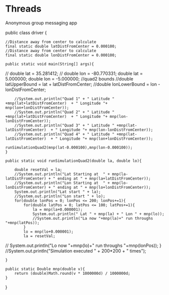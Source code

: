 # Threads
Anonymous group messaging app



public class driver {
	
	//Distance away from center to calculate
	final static double latDistFromCenter = 0.000100;
	//Distance away from center to calculate
	final static double lonDistFromCenter = 0.000100;

	public static void main(String[] args){
//		double lat = 35.281412;
//		double lon = -80.770331;
		double lat = 5.000000;
		double lon = -5.000000;
		//quad2 bounds
		//double latUpperBound = lat + latDistFromCenter;
		//double lonLowerBound = lon - lonDistFromCenter;
		
		//System.out.println("Quad 1" + " Latitude " +mnp(lat+latDistFromCenter)  + " Longitude "+ mnp(lon+lonDistFromCenter));
		//System.out.println("Quad 2" + " Latitude " +mnp(lat+latDistFromCenter)  + " Longitude "+ mnp(lon-lonDistFromCenter));
		//System.out.println("Quad 3" + " Latitude " +mnp(lat-latDistFromCenter)  + " Longitude "+ mnp(lon-lonDistFromCenter));
		//System.out.println("Quad 4" + " Latitude " +mnp(lat-latDistFromCenter)  + " Longitude "+ mnp(lon+lonDistFromCenter));
		
	runSimulationQuad2(mnp(lat-0.000100),mnp(lon-0.000100));
	}
	
	public static void runSimulationQuad2(double la, double lo){
		
		double resetVal = la;
		//System.out.println("Lat Starting at  " + mnp(la-latDistFromCenter) + " ending at " + mnp(la+latDistFromCenter));
		//System.out.println("Lon Starting at  " + mnp(lo-lonDistFromCenter) + " ending at " + mnp(lo+lonDistFromCenter));
		System.out.println("Lat start " + la);
		//System.out.println("Lon start " + lo);
		for(double lonPos = 0; lonPos <= 200; lonPos+=1){	
			for(double latPos = 0; latPos <= 100; latPos+=1){
				la = mnp(la+0.000001);
				System.out.println(" Lat " + mnp(la) + " Lon " + mnp(lo));
				//System.out.println("La now "+mnp(la)+" run throughs "+mnp(latPos));
			}
			lo = mnp(lo+0.000001);
			la = resetVal;
//			System.out.println("Lo now "+mnp(lo)+" run throughs "+mnp(lonPos));
		}
		//System.out.println("Simulation executed  " + 200*200 + " times");

	}
	
	public static Double mnp(double v){
		return (double)Math.round(v * 1000000d) / 1000000d;
	}

}
